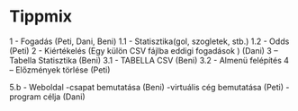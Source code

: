 # Tippmix
1 - Fogadás (Peti, Dani, Beni)
    1.1 - Statisztika(gol, szogletek, stb.) 
    1.2 - Odds (Peti)
2 - Kiértékelés (Egy külön CSV fájlba eddigi fogadások ) (Dani)
3 – Tabella Statisztika (Beni)
    3.1 - TABELLA CSV (Beni)
    3.2 - Almenü felépítés 
4 – Előzmények törlése (Peti)


5.b - Weboldal
    -csapat bemutatása    (Beni)
    -virtuális cég bemutatása    (Peti)
    -program célja    (Dani)


